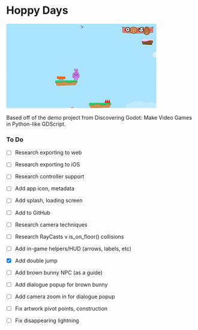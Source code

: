 # Hoppy Days

![Preview gif](preview.gif)

Based off of the demo project from Discovering Godot: Make Video Games in Python-like GDScript.

### To Do

- [ ] Research exporting to web
- [ ] Research exporting to iOS
- [ ] Research controller support

- [ ] Add app icon, metadata
- [ ] Add splash, loading screen
- [ ] Add to GitHub

- [ ] Research camera techniques
- [ ] Research RayCasts v is_on_floor() collisions

- [ ] Add in-game helpers/HUD (arrows, labels, etc)
- [x] Add double jump

- [ ] Add brown bunny NPC (as a guide)
- [ ] Add dialogue popup for brown bunny
- [ ] Add camera zoom in for dialogue popup

- [ ] Fix artwork pivot points, construction
- [ ] Fix disappearing lightning
